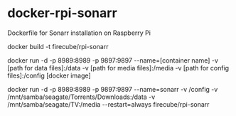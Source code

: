 # docker-rpi-sonarr
Dockerfile for Sonarr installation on Raspberry Pi

docker build -t firecube/rpi-sonarr

docker run -d -p 8989:8989 -p 9897:9897 --name=[container name] -v [path for data files]:/data -v [path for media files]:/media -v [path for config files]:/config [docker image]

docker run -d -p 8989:8989 -p 9897:9897 --name=sonarr -v /config -v /mnt/samba/seagate/Torrents/Downloads:/data -v /mnt/samba/seagate/TV:/media --restart=always firecube/rpi-sonarr
